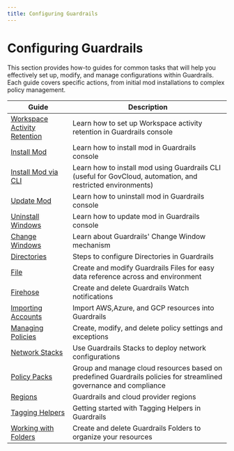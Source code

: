 ```yaml
---
title: Configuring Guardrails
---
```


# Configuring Guardrails

This section provides how-to guides for common tasks that will help you effectively set up, modify, and manage configurations within Guardrails. Each guide covers specific actions, from initial mod installations to complex policy management.

| Guide | Description |
| - | -
| [Workspace Activity Retention](guides/configuring-guardrails/activity-retention) | Learn how to set up Workspace activity retention in Guardrails console
| [Install Mod](guides/configuring-guardrails/install-mod) | Learn how to install mod in Guardrails console
| [Install Mod via CLI](guides/configuring-guardrails/install-mod-using-cli) | Learn how to install mod using Guardrails CLI (useful for GovCloud, automation, and restricted environments)
| [Update Mod](guides/configuring-guardrails/update-mod) |  Learn how to uninstall mod in Guardrails console
| [Uninstall Windows](guides/configuring-guardrails/uninstall-mod) | Learn how to update mod in Guardrails console
| [Change Windows](guides/configuring-guardrails/change-window) | Learn about Guardrails' Change Window mechanism
| [Directories](guides/configuring-guardrails/directories) | Steps to configure Directories in Guardrails
| [File](guides/configuring-guardrails/files) | Create and modify Guardrails Files for easy data reference across and environment
| [Firehose](guides/configuring-guardrails/firehose) | Create and delete Guardrails Watch notifications
| [Importing Accounts](guides/configuring-guardrails/account-imports) | Import AWS,Azure, and GCP resources into Guardrails
| [Managing Policies](guides/configuring-guardrails/managing-policies) | Create, modify, and delete policy settings and exceptions
| [Network Stacks](guides/configuring-guardrails/network-stack) | Use Guardrails Stacks to deploy network configurations
| [Policy Packs](guides/configuring-guardrails/policy-packs) | Group and manage cloud resources based on predefined Guardrails policies for streamlined governance and compliance
| [Regions](guides/configuring-guardrails/regions) | Guardrails and cloud provider regions
| [Tagging Helpers](concepts/guardrails/tagging/tagging-helpers) |  Getting started with Tagging Helpers in Guardrails
| [Working with Folders](guides/configuring-guardrails/working-with-folders) | Create and delete Guardrails Folders to organize your resources
